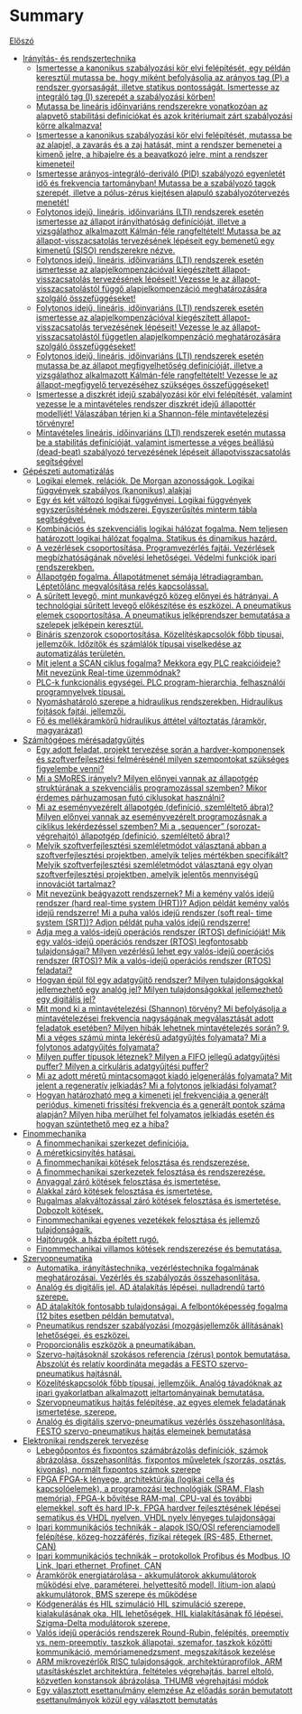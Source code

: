 # Summary

[Előszó](./intro.md)

- [Irányítás- és rendszertechnika](./irtech/irtech-main.md)
    - [Ismertesse a kanonikus szabályozási kör elvi felépítését, egy példán keresztül mutassa be, hogy miként befolyásolja az arányos tag (P) a rendszer gyorsaságát, illetve statikus pontosságát. Ismertesse az integráló tag (I) szerepét a szabályozási körben!](./irtech/tetel1.md)
    - [Mutassa be lineáris időinvariáns rendszerekre vonatkozóan az alapvető stabilitási definíciókat és azok kritériumait zárt szabályozási körre alkalmazva!](./irtech/tetel2.md)
    - [Ismertesse a kanonikus szabályozási kör elvi felépítését, mutassa be az alapjel, a zavarás és a zaj hatását, mint a rendszer bemenetei a kimenő jelre, a hibajelre és a beavatkozó jelre, mint a rendszer kimenetei!](./irtech/irtech/tetel3.md)
    - [Ismertesse arányos-integráló-deriváló (PID) szabályozó egyenletét idő és frekvencia tartományban! Mutassa be a szabályozó tagok szerepét, illetve a pólus-zérus kiejtésen alapuló szabályozótervezés menetét!](./irtech/tetel4.md)
    - [Folytonos idejű, lineáris, időinvariáns (LTI) rendszerek esetén ismertesse az állapot irányíthatóság definícióját, illetve a vizsgálathoz alkalmazott Kálmán-féle rangfeltételt! Mutassa be az állapot-visszacsatolás tervezésének lépéseit egy bemenetű egy kimenetű (SISO) rendszerekre nézve.](./irtech/tetel5.md)
    - [Folytonos idejű, lineáris, időinvariáns (LTI) rendszerek esetén ismertesse az alapjelkompenzációval kiegészített állapot-visszacsatolás tervezésének lépéseit! Vezesse le az állapot-visszacsatolástól függő alapjelkompenzáció meghatározására szolgáló összefüggéseket!](./irtech/tetel6.md)
    - [Folytonos idejű, lineáris, időinvariáns (LTI) rendszerek esetén ismertesse az alapjelkompenzációval kiegészített állapot-visszacsatolás tervezésének lépéseit! Vezesse le az állapot-visszacsatolástól független alapjelkompenzáció meghatározására szolgáló összefüggéseket!](./irtech/tetel7.md)
    - [Folytonos idejű, lineáris, időinvariáns (LTI) rendszerek esetén mutassa be az állapot megfigyelhetőség definícióját, illetve a vizsgálathoz alkalmazott Kálmán-féle rangfeltételt! Vezesse le az állapot-megfigyelő tervezéséhez szükséges összefüggéseket!](./irtech/tetel8.md)
    - [Ismertesse a diszkrét idejű szabályozási kör elvi felépítését, valamint vezesse le a mintavételes rendszer diszkrét idejű állapottér modelljét! Válaszában térjen ki a Shannon-féle mintavételezési törvényre!](./irtech/tetel9.md)
    - [ Mintavételes lineáris, időinvariáns (LTI) rendszerek esetén mutassa be a stabilitás definícióját, valamint ismertesse a véges beállású (dead-beat) szabályozó tervezésének lépéseit állapotvisszacsatolás segítségével](./irtech/tetel10.md)
- [Gépészeti automatizálás](./gepaut/gepaut-main.md)
    - [Logikai elemek, relációk. De Morgan azonosságok. Logikai függvények szabályos (kanonikus) alakjai](./gepaut/tetel1.md)
    - [Egy és két változó logikai függvényei. Logikai függvények egyszerűsítésének módszerei. Egyszerűsítés minterm tábla segítségével.](./gepaut/tetel2.md)
    - [Kombinációs és szekvenciális logikai hálózat fogalma. Nem teljesen határozott logikai hálózat fogalma. Statikus és dinamikus hazárd.](./gepaut/tetel3.md)
    - [A vezérlések csoportosítása. Programvezérlés fajtái. Vezérlések megbízhatóságának növelési lehetőségei. Védelmi funkciók ipari rendszerekben.](./gepaut/tetel4.md)
    - [Állapotgép fogalma. Állapotátmenet sémája létradiagramban. Léptetőlánc megvalósítása relés kapcsolással.](./gepaut/tetel5.md)
    - [A sűrített levegő, mint munkavégző közeg előnyei és hátrányai. A technológiai sűrített levegő előkészítése és eszközei. A pneumatikus elemek csoportosítása. A pneumatikus jelképrendszer bemutatása a szelepek jelképein keresztül.](./gepaut/tetel6.md)
    - [Bináris szenzorok csoportosítása. Közelítéskapcsolók főbb típusai, jellemzőik. Időzítők és számlálók típusai viselkedése az automatizálás területén.](./gepaut/tetel7.md)
    - [Mit jelent a SCAN ciklus fogalma? Mekkora egy PLC reakcióideje? Mit nevezünk Real-time üzemmódnak?](./gepaut/tetel8.md)
    - [PLC-k funkcionális egységei. PLC program-hierarchia, felhasználói programnyelvek típusai.](./gepaut/tetel9.md)
    - [ Nyomáshatároló szerepe a hidraulikus rendszerekben. Hidraulikus fojtások fajtái, jellemzői.](./gepaut/tetel10.md)
    - [ Fő és mellékáramkörű hidraulikus áttétel változtatás (áramkör, magyarázat)](./gepaut/tetel11.md)
- [Számítógépes mérésadatgyűjtés](./meresadatgyujtes/meresadatgyujtes-main.md)
    - [Egy adott feladat, projekt tervezése során a hardver-komponensek és szoftverfejlesztési felmérésénél milyen szempontokat szükséges figyelembe venni?](./meresadatgyujtes/tetel1.md)
    - [Mi a SMoRES irányelv? Milyen előnyei vannak az állapotgép struktúrának a szekvenciális programozással szemben? Mikor érdemes párhuzamosan futó ciklusokat használni?](./meresadatgyujtes/tetel2.md)
    - [Mi az eseményvezérelt állapotgép (definíció, szemléltető ábra)? Milyen előnyei vannak az eseményvezérelt programozásnak a ciklikus lekérdezéssel szemben? Mi a „sequencer” (sorozat- végrehajtó) állapotgép (definíció, szemléltető ábra)?](./meresadatgyujtes/tetel3.md)
    - [Melyik szoftverfejlesztési szemléletmódot választaná abban a szoftverfejlesztési projektben, amelyik teljes mértékben specifikált? Melyik szoftverfejlesztési szemléletmódot választaná egy olyan szoftverfejlesztési projektben, amelyik jelentős mennyiségű innovációt tartalmaz?](./meresadatgyujtes/tetel4.md)
    - [Mit nevezünk beágyazott rendszernek? Mi a kemény valós idejű rendszer (hard real-time system (HRT))? Adjon példát kemény valós idejű rendszerre! Mi a puha valós idejű rendszer (soft real- time system (SRT))? Adjon példát puha valós idejű rendszerre!](./meresadatgyujtes/tetel5.md)
    - [Adja meg a valós-idejű operációs rendszer (RTOS) definícióját! Mik egy valós-idejű operációs rendszer (RTOS) legfontosabb tulajdonságai? Milyen vezérlésű lehet egy valós-idejű operációs rendszer (RTOS)? Mik a valós-idejű operációs rendszer (RTOS) feladatai?](./meresadatgyujtes/tetel6.md)
    - [Hogyan épül föl egy adatgyűjtő rendszer? Milyen tulajdonságokkal jellemezhető egy analóg jel? Milyen tulajdonságokkal jellemezhető egy digitális jel?](./meresadatgyujtes/tetel7.md)
    - [Mit mond ki a mintavételezési (Shannon) törvény? Mi befolyásolja a mintavételezései frekvencia nagyságának megválasztását adott feladatok esetében? Milyen hibák lehetnek mintavételezés során? 9. Mi a véges számú minta lekérésű adatgyűjtés folyamata? Mi a folytonos adatgyűjtés folyamata?](./meresadatgyujtes/tetel8.md)
    - [Milyen puffer típusok léteznek? Milyen a FIFO jellegű adatgyűjtési puffer? Milyen a cirkuláris adatgyűjtési puffer?](./meresadatgyujtes/tetel9.md)
    - [Mi az adott méretű mintacsomagot kiadó jelgenerálás folyamata? Mit jelent a regeneratív jelkiadás? Mi a folytonos jelkiadási folyamat?](./meresadatgyujtes/tetel10.md)
    - [Hogyan határozható meg a kimeneti jel frekvenciája a generált periódus, kimeneti frissítési frekvencia és a generált pontok száma alapján? Milyen hiba merülhet fel folyamatos jelkiadás esetén és hogyan szüntethető meg ez a hiba?](./meresadatgyujtes/tetel11.md)
- [Finommechanika](./finommechanika/finommechanika-main.md)
    - [A finommechanikai szerkezet definíciója.](./finommechanika/tetel1.md)
    - [A méretkicsinyítés hatásai.](./finommechanika/tetel2.md)
    - [A finommechanikai kötések felosztása és rendszerezése.](./finommechanika/tetel3.md)
    - [A finommechanikai szerkezetek felosztása és rendszerezése.](./finommechanika/tetel4.md)
    - [Anyaggal záró kötések felosztása és ismertetése.](./finommechanika/tetel5.md)
    - [Alakkal záró kötések felosztása és ismertetése.](./finommechanika/tetel6.md)
    - [Rugalmas alakváltozással záró kötések felosztása és ismertetése. Dobozolt kötések.](./finommechanika/tetel7.md)
    - [Finommechanikai egyenes vezetékek felosztása és jellemző tulajdonságaik.](./finommechanika/tetel8.md)
    - [Hajtórugók, a házba épített rugó.](./finommechanika/tetel9.md)
    - [Finommechanikai villamos kötések rendszerezése és bemutatása.](./finommechanika/tetel10.md)
- [Szervopneumatika](./szervopneu/szervopneu-main.md)
    - [Automatika, irányítástechnika, vezérléstechnika fogalmának meghatározásai. Vezérlés és szabályozás összehasonlítása.](./szervopneu/tetel1.md)
    - [Analóg és digitális jel. AD átalakítás lépései, nulladrendű tartó szerepe.](./szervopneu/tetel2.md)
    - [AD átalakítók fontosabb tulajdonságai. A felbontóképesség fogalma (12 bites esetben példán bemutatva).](./szervopneu/tetel3.md)
    - [Pneumatikus rendszer szabályozási (mozgásjellemzők állításának) lehetőségei, és eszközei.](./szervopneu/tetel4.md)
    - [Proporcionális eszközök a pneumatikában.](./szervopneu/tetel5.md)
    - [Szervo-hajtásoknál szokásos referencia (zérus) pontok bemutatása. Abszolút és relatív koordináta megadás a FESTO szervo-pneumatikus hajtásnál.](./szervopneu/tetel6.md)
    - [Közelítéskapcsolók főbb típusai, jellemzőik. Analóg távadóknak az ipari gyakorlatban alkalmazott jeltartományainak bemutatása.](./szervopneu/tetel7.md)
    - [Szervopneumatikus hajtás felépítése, az egyes elemek feladatának ismertetése, szerepe.](./szervopneu/tetel8.md)
    - [Analóg és digitális szervo-pneumatikus vezérlés összehasonlítása. FESTO szervo-pneumatikus hajtás elemeinek bemutatása](./szervopneu/tetel9.md)
- [Elektronikai rendszerek tervezése](./ert/ert-main.md)
    - [Lebegőpontos és fixpontos számábrázolás definíciók, számok ábrázolása, összehasonlítás, fixpontos műveletek (szorzás, osztás, kivonás), normált fixpontos számok szerepe](./ert/tetel1.md)
    - [FPGA FPGA-k lényege, architektúrája (logikai cella és kapcsolóelemek), a programozási technológiák (SRAM, Flash memória), FPGA-k bővítése RAM-mal, CPU-val és további elemekkel, soft és hard IP-k, FPGA hardver fejlesztésének lépései sematikus és VHDL nyelven, VHDL nyelv lényeges tulajdonságai](./ert/tetel2.md)
    - [Ipari kommunikációs technikák - alapok ISO/OSI referenciamodell felépítése, közeg-hozzáférés, fizikai rétegek (RS-485, Ethernet, CAN)](./ert/tetel3.md)
    - [Ipari kommunikációs technikák – protokollok Profibus és Modbus, IO Link, Ipari ethernet, Profinet, CAN](./ert/tetel4.md)
    - [Áramkörök energiatárolása - akkumulátorok akkumulátorok működési elve, paraméterei, helyettesítő modell, lítium-ion alapú akkumulátorok, BMS szerepe és működése](./ert/tetel5.md)
    - [Kódgenerálás és HIL szimuláció HIL szimuláció szerepe, kialakulásának oka, HIL lehetőségek, HIL kialakításának fő lépései, Szigma-Delta modulátorok szerepe,](./ert/tetel6.md)
    - [Valós idejű operációs rendszerek Round-Rubin, felépítés, preemptív vs. nem-preemptív, taszkok állapotai, szemafor, taszkok közötti kommunikáció, memóriamenedzsment, megszakítások kezelése](./ert/tetel7.md)
    - [ARM mikrovezérlők RISC tulajdonságok, architektúraprofilok, ARM utasításkészlet architektúra, feltételes végrehajtás, barrel eltoló, közvetlen konstansok ábrázolása, THUMB végrehajtási módok](./ert/tetel8.md)
    - [Egy választott esettanulmány elemzése Az előadás során bemutatott esettanulmányok közül egy választott bemutatás](./ert/tetel9.md)
